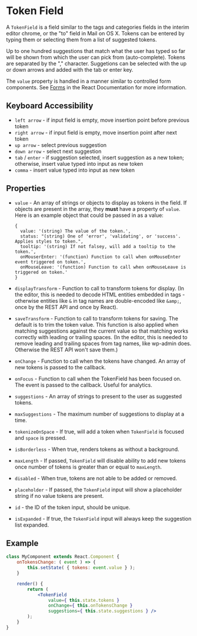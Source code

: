 # Token Field

A `TokenField` is a field similar to the tags and categories fields in the interim editor chrome, or the "to" field in Mail on OS X. Tokens can be entered by typing them or selecting them from a list of suggested tokens.

Up to one hundred suggestions that match what the user has typed so far will be shown from which the user can pick from (auto-complete). Tokens are separated by the "," character. Suggetions can be selected with the up or down arrows and added with the tab or enter key.

The `value` property is handled in a manner similar to controlled form components. See [Forms](https://facebook.github.io/react/docs/forms.html) in the React Documentation for more information.

## Keyboard Accessibility

- `left arrow` - if input field is empty, move insertion point before previous token
- `right arrow` - if input field is empty, move insertion point after next token
- `up arrow` - select previous suggestion
- `down arrow` - select next suggestion
- `tab` / `enter` - if suggestion selected, insert suggestion as a new token; otherwise, insert value typed into input as new token
- `comma` - insert value typed into input as new token

## Properties

- `value` - An array of strings or objects to display as tokens in the field. If objects are present in the array, they **must** have a property of `value`. Here is an example object that could be passed in as a value:

  ```
  {
  	value: '(string) The value of the token.',
  	status: "(string) One of 'error', 'validating', or 'success'. Applies styles to token.",
  	tooltip: '(string) If not falsey, will add a tooltip to the token.',
  	onMouserEnter: '(function) Function to call when onMouseEnter event triggered on token.',
  	onMouseLeave: '(function) Function to call when onMouseLeave is triggered on token.'
  }
  ```

- `displayTransform` - Function to call to transform tokens for display. (In
  the editor, this is needed to decode HTML entities embedded in tags -
  otherwise entities like `&` in tag names are double-encoded like `&amp;`,
  once by the REST API and once by React).

- `saveTransform` - Function to call to transform tokens for saving. The
  default is to trim the token value. This function is also applied when
  matching suggestions against the current value so that matching works
  correctly with leading or trailing spaces. (In the editor, this is needed to
  remove leading and trailing spaces from tag names, like wp-admin does.
  Otherwise the REST API won't save them.)

- `onChange` - Function to call when the tokens have changed. An array of new
  tokens is passed to the callback.

- `onFocus` - Function to call when the TokenField has been focused on. The event is passed to the callback. Useful for analytics.

- `suggestions` - An array of strings to present to the user as suggested
  tokens.

- `maxSuggestions` - The maximum number of suggestions to display at a time.

- `tokenizeOnSpace` - If true, will add a token when `TokenField` is focused and `space` is pressed.

- `isBorderless` - When true, renders tokens as without a background.

- `maxLength` - If passed, `TokenField` will disable ability to add new tokens once number of tokens is greater than or equal to `maxLength`.

- `disabled` - When true, tokens are not able to be added or removed.

- `placeholder` - If passed, the `TokenField` input will show a placeholder string if no value tokens are present.

- `id` - the ID of the token input, should be unique.

- `isExpanded` - If true, the `TokenField` input will always keep the suggestion list expanded.

## Example

```jsx
class MyComponent extends React.Component {
	onTokensChange: ( event ) => {
		this.setState( { tokens: event.value } );
	}

	render() {
		return (
			<TokenField
				value={ this.state.tokens }
				onChange={ this.onTokensChange }
				suggestions={ this.state.suggestions } />
		);
	}
}
```
